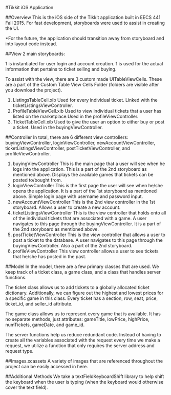 #Tikkit iOS Application

##Overview
This is the iOS side of the Tikkit application built in EECS 441 Fall 2015. For fast development, storyboards were used to assist in creating the UI.

*For the future, the application should transition away from storyboard and into layout code instead. 

##View
2 main storyboards: 

1 is instantiated for user login and account creation. 
1 is used for the actual information that pertains to ticket selling and buying. 

To assist with the view, there are 3 custom made UITableViewCells. These are a part of the Custom Table View Cells Folder (folders are visible after you download the project). 

1. ListingsTableCell.xib 
	Used for every individual ticket. Linked with the ticketListingsViewController.
2. ProfileTableViewCell.xib
	Used to view individual tickets that a user has listed on the marketplace.Used in the profileViewController. 
3. TicketTableCell.xib
	Used to give the user an option to either buy or post a ticket. Used in the buyingViewController. 

##Controller
In total, there are 6 different view controllers: buyingViewController, loginViewController, newAccountViewController, ticketListingsViewController, postTicketViewController, and profileViewController. 

1. buyingViewController
	This is the main page that a user will see when he logs into the application. This is a part of the 2nd storyboard as mentioned above. Displays the available games that tickets can be posted to/bought from. 
2. loginViewController
	This is the first page the user will see when he/she opens the application. It is a part of the 1st storyboard as mentioned above. Simple login page with username and password input. 
3. newAccountViewController
	This is the 2nd view controller in the 1st storyboard. Allows a user to create a new account. 
4. ticketListingsViewController
	This is the view controller that holds onto all of the individual tickets that are associated with a game. A user navigates to this page through the buyingViewController. It is a part of the 2nd storyboard as mentioned above. 
5. postTicketViewController
	This is the view controller that allows a user to post a ticket to the database. A user navigates to this page through the buyingViewController. Also a part of the 2nd storyboard. 
6. profileViewController
	This view controller allows a user to see tickets that he/she has posted in the past. 

##Model
In the model, there are a few primary classes that are used. We keep track of a ticket class, a game class, and a class that handles server functions.

The ticket class allows us to add tickets to a globally allocated ticket dictionary. Additionally, we can figure out the highest and lowest prices for a specific game in this class. Every ticket has a section, row, seat, price, ticket_id, and seller_id attribute. 

The game class allows us to represent every game that is available. It has no separate methods, just attributes: gameTitle, lowPrice, highPrice, numTickets, gameDate, and game_id. 

The server functions help us reduce redundant code. Instead of having to create all the variables associated with the request every time we make a request, we utilize a function that only requires the server address and request type. 

##Images.xcassets
A variety of images that are referenced throughout the project can be easily accessed in here. 

##Additional Methods
We take a textFieldKeyboardShift library to help shift the keyboard when the user is typing (when the keyboard would otherwise cover the text field). 